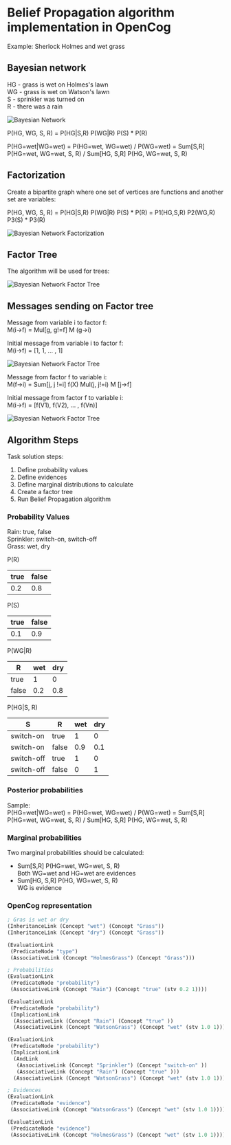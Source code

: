 # Belief Propagation algorithm implementation in OpenCog

Example: Sherlock Holmes and wet grass

## Bayesian network

HG - grass is wet on Holmes's lawn  
WG - grass is wet on Watson's lawn  
S - sprinkler was turned on  
R - there was a rain

![Bayesian Network](images/belief_propagation/holmes_grass_bayesian_network.png)

P(HG, WG, S, R) = P(HG|S,R) P(WG|R)  P(S) * P(R)

P(HG=wet|WG=wet) = P(HG=wet, WG=wet) / P(WG=wet) 
  = Sum[S,R] P(HG=wet, WG=wet, S, R) / Sum[HG, S,R] P(HG, WG=wet, S, R)

## Factorization

Create a bipartite graph where one set of vertices are functions and another set are variables:

P(HG, WG, S, R) = P(HG|S,R) P(WG|R) P(S) * P(R) = P1(HG,S,R) P2(WG,R) P3(S) * P3(R)

![Bayesian Network Factorization](images/belief_propagation/holmes_grass_factorization.png)

## Factor Tree

The algorithm will be used for trees:

![Bayesian Network Factor Tree](images/belief_propagation/holmes_grass_factor_tree.png)

## Messages sending on Factor tree

Message from variable i to factor f:  
M(i->f) = Mul[g, g!=f] M (g->i)

Initial message from variable i to factor f:  
M(i->f) = [1, 1, ... , 1]

![Bayesian Network Factor Tree](images/belief_propagation/factor_tree_message_var_f.png)

Message from factor f to variable i:  
M(f->i) = Sum[j, j !=i] f(X) Mul(j, j!=i) M [j->f]

Initial message from factor f to variable i:  
M(i->f) = [f(V1), f(V2), ... , f(Vn)]

![Bayesian Network Factor Tree](images/belief_propagation/factor_tree_message_f_var.png)


## Algorithm Steps

Task solution steps:
1. Define probability values
1. Define evidences
1. Define marginal distributions to calculate
1. Create a factor tree
1. Run Belief Propagation algorithm

### Probability Values

Rain: true, false  
Sprinkler: switch-on, switch-off  
Grass: wet, dry

P(R)

|true |false |
|-----|------|
|  0.2|   0.8|

P(S)

|true |false |
|-----|------|
|  0.1|   0.9|


P(WG|R)

|    R|   wet|       dry|
|-----|------|----------|
|true |1     |         0|
|false|0.2   |       0.8|


P(HG|S, R)

|         S|    R|   wet|       dry|
|----------|-----|------|----------|
|switch-on |true |1     |         0|
|switch-on |false|0.9   |       0.1|
|switch-off|true |1     |         0|
|switch-off|false|0     |         1|

### Posterior probabilities

Sample:  
P(HG=wet|WG=wet) = P(HG=wet, WG=wet) / P(WG=wet) 
  = Sum[S,R] P(HG=wet, WG=wet, S, R) / Sum[HG, S,R] P(HG, WG=wet, S, R)

### Marginal probabilities

Two marginal probabilities should be calculated:
* Sum[S,R] P(HG=wet, WG=wet, S, R)  
  Both WG=wet and HG=wet are evidences
* Sum[HG, S,R] P(HG, WG=wet, S, R)  
  WG is evidence

### OpenCog representation

```scheme
; Gras is wet or dry
(InheritanceLink (Concept "wet") (Concept "Grass"))
(InheritanceLink (Concept "dry") (Concept "Grass"))

(EvaluationLink
 (PredicateNode "type")
 (AssociativeLink (Concept "HolmesGrass") (Concept "Grass")))

; Probabilities
(EvaluationLink
 (PredicateNode "probability")
 (AssociativeLink (Concept "Rain") (Concept "true" (stv 0.2 1))))

(EvaluationLink
 (PredicateNode "probability")
 (ImplicationLink
  (AssociativeLink (Concept "Rain") (Concept "true" ))
  (AssociativeLink (Concept "WatsonGrass") (Concept "wet" (stv 1.0 1)))))

(EvaluationLink
 (PredicateNode "probability")
 (ImplicationLink
  (AndLink
   (AssociativeLink (Concept "Sprinkler") (Concept "switch-on" ))
   (AssociativeLink (Concept "Rain") (Concept "true" )))
  (AssociativeLink (Concept "WatsonGrass") (Concept "wet" (stv 1.0 1)))))

; Evidences
(EvaluationLink
 (PredicateNode "evidence")
 (AssociativeLink (Concept "WatsonGrass") (Concept "wet" (stv 1.0 1))))

(EvaluationLink
 (PredicateNode "evidence")
 (AssociativeLink (Concept "HolmesGrass") (Concept "wet" (stv 1.0 1))))
```

